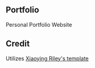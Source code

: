 ## Portfolio
Personal Portfolio Website

## Credit
Utilizes [Xiaoying Riley's template](https://themes.3rdwavemedia.com/website-templates/free-responsive-website-template-for-developers/)
